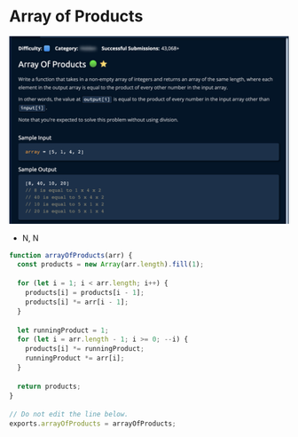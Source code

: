 # Array of Products

![](<../../../.gitbook/assets/Screenshot 2023-01-21 at 20.03.45.png>)

* N, N

```jsx
function arrayOfProducts(arr) {
  const products = new Array(arr.length).fill(1);

  for (let i = 1; i < arr.length; i++) {
    products[i] = products[i - 1];
    products[i] *= arr[i - 1];
  }

  let runningProduct = 1;
  for (let i = arr.length - 1; i >= 0; --i) {
    products[i] *= runningProduct;
    runningProduct *= arr[i];
  }

  return products;
}

// Do not edit the line below.
exports.arrayOfProducts = arrayOfProducts;
```
